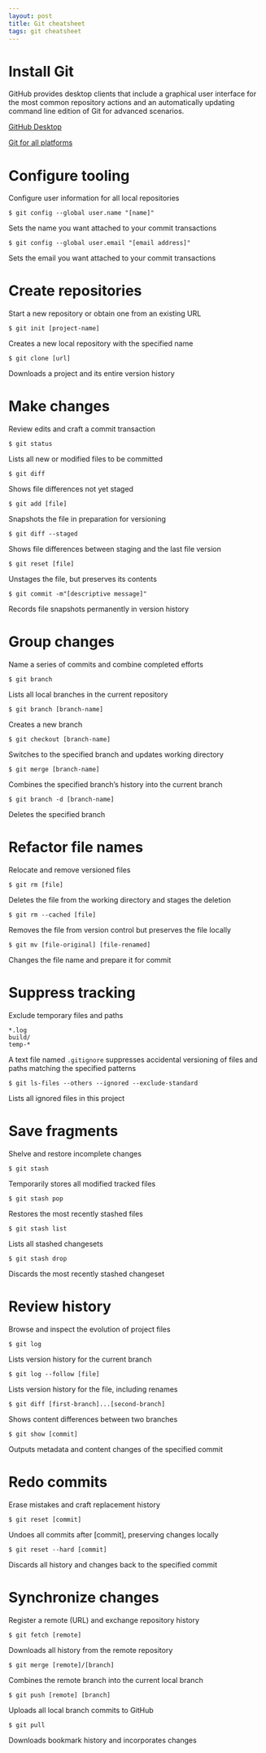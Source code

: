 ```yaml
---
layout: post
title: Git cheatsheet
tags: git cheatsheet
---
```


# Install Git
GitHub provides desktop clients that include a graphical user interface for the most common repository actions and an automatically updating command line edition of Git for advanced scenarios.

[GitHub Desktop](https://desktop.github.com/)

[Git for all platforms](http://git-scm.com)

# Configure tooling
Configure user information for all local repositories
```
$ git config --global user.name "[name]"
```
Sets the name you want attached to your commit transactions
```
$ git config --global user.email "[email address]"
```
Sets the email you want attached to your commit transactions

# Create repositories
Start a new repository or obtain one from an existing URL
```
$ git init [project-name]
```
Creates a new local repository with the specified name
```
$ git clone [url]
```
Downloads a project and its entire version history

# Make changes
Review edits and craft a commit transaction
```
$ git status
```
Lists all new or modified files to be committed
```
$ git diff
```
Shows file differences not yet staged
```
$ git add [file]
```
Snapshots the file in preparation for versioning
```
$ git diff --staged
```
Shows file differences between staging and the last file version
```
$ git reset [file]
```
Unstages the file, but preserves its contents
```
$ git commit -m"[descriptive message]"
```
Records file snapshots permanently in version history

# Group changes
Name a series of commits and combine completed efforts
```
$ git branch
```
Lists all local branches in the current repository
```
$ git branch [branch-name]
```
Creates a new branch
```
$ git checkout [branch-name]
```
Switches to the specified branch and updates working directory
```
$ git merge [branch-name]
```
Combines the specified branch’s history into the current branch
```
$ git branch -d [branch-name]
```
Deletes the specified branch


# Refactor file names
Relocate and remove versioned files
```
$ git rm [file]
```
Deletes the file from the working directory and stages the deletion
```
$ git rm --cached [file]
```
Removes the file from version control but preserves the file locally
```
$ git mv [file-original] [file-renamed]
```
Changes the file name and prepare it for commit

# Suppress tracking
Exclude temporary files and paths
```
*.log
build/
temp-*
```
A text file named `.gitignore` suppresses accidental versioning of files and paths matching the specified patterns
```
$ git ls-files --others --ignored --exclude-standard
```
Lists all ignored files in this project

# Save fragments
Shelve and restore incomplete changes
```
$ git stash
```
Temporarily stores all modified tracked files
```
$ git stash pop
```
Restores the most recently stashed files
```
$ git stash list
```
Lists all stashed changesets
```
$ git stash drop
```
Discards the most recently stashed changeset

# Review history
Browse and inspect the evolution of project files
```
$ git log
```
Lists version history for the current branch
```
$ git log --follow [file]
```
Lists version history for the file, including renames
```
$ git diff [first-branch]...[second-branch]
```
Shows content differences between two branches
```
$ git show [commit]
```
Outputs metadata and content changes of the specified commit

# Redo commits
Erase mistakes and craft replacement history
```
$ git reset [commit]
```
Undoes all commits after [commit], preserving changes locally
```
$ git reset --hard [commit]
```
Discards all history and changes back to the specified commit

# Synchronize changes
Register a remote (URL) and exchange repository history
```
$ git fetch [remote]
```
Downloads all history from the remote repository
```
$ git merge [remote]/[branch]
```
Combines the remote branch into the current local branch
```
$ git push [remote] [branch]
```
Uploads all local branch commits to GitHub
```
$ git pull
```
Downloads bookmark history and incorporates changes


